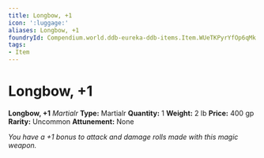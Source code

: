 ```yaml
---
title: Longbow, +1
icon: ':luggage:'
aliases: Longbow, +1
foundryId: Compendium.world.ddb-eureka-ddb-items.Item.WUeTKPyrYfOp6qMk
tags:
- Item
---
```


# Longbow, +1

**Longbow, +1**
_Martialr_
**Type:** Martialr
**Quantity:** 1
**Weight:** 2 lb
**Price:** 400 gp
**Rarity:** Uncommon
**Attunement:** None

*You have a +1 bonus to attack and damage rolls made with this magic weapon.*